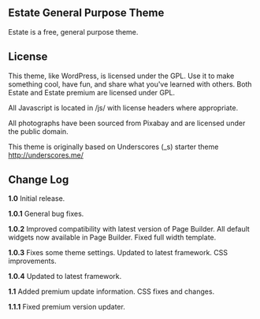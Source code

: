 Estate General Purpose Theme
---------------
Estate is a free, general purpose theme.


License
---------------
This theme, like WordPress, is licensed under the GPL. Use it to make something cool, have fun, and share what you've learned with others. Both Estate and Estate premium are licensed under GPL.

All Javascript is located in /js/ with license headers where appropriate.

All photographs have been sourced from Pixabay and are licensed under the public domain.

This theme is originally based on Underscores (_s) starter theme http://underscores.me/


Change Log
---------------

**1.0**
Initial release.

**1.0.1**
General bug fixes.

**1.0.2**
Improved compatibility with latest version of Page Builder.
All default widgets now available in Page Builder.
Fixed full width template.

**1.0.3**
Fixes some theme settings.
Updated to latest framework.
CSS improvements.

**1.0.4**
Updated to latest framework.

**1.1**
Added premium update information.
CSS fixes and changes.

**1.1.1**
Fixed premium version updater.